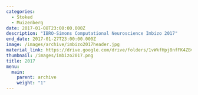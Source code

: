 ```yaml
---
categories:
  - Stoked
  - Muizenberg
date: 2017-01-08T23:00:00.000Z
description: "IBRO-Simons Computational Neuroscience Imbizo 2017"
end_date: 2017-01-27T23:00:00.000Z
image: /images/archive/imbizo2017header.jpg
material_link: https://drive.google.com/drive/folders/1vWkfHpj8nfFK4ZBvGFsPhRK92AXIGVRE?usp=sharing
thumbnail: /images/imbizo2017.png
title: 2017
menu:
  main:
    parent: archive
    weight: "1"
---
```

<!--more-->